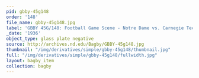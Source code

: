 ```yaml
---
pid: gbby-45g148
order: '148'
file_name: gbby-45g148.jpg
label: 'GBBY 45G/148: Football Game Scene - Notre Dame vs. Carnegie Tech - 1936'
_date: '1936'
object_type: glass plate negative
source: http://archives.nd.edu/Bagby/GBBY-45g148.jpg
thumbnail: "/img/derivatives/simple/gbby-45g148/thumbnail.jpg"
full: "/img/derivatives/simple/gbby-45g148/fullwidth.jpg"
layout: bagby_item
collection: bagby
---
```

